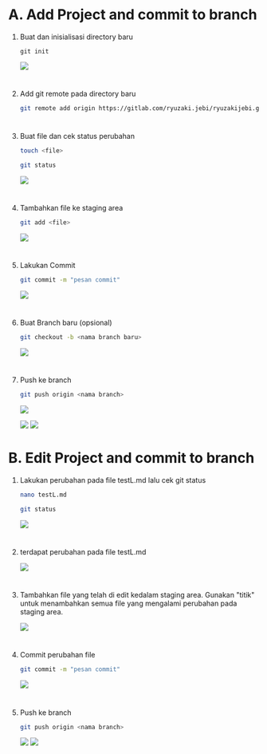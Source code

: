 #  A. Add Project and commit to branch

1. Buat dan inisialisasi directory baru

    ```
    git init
    ```
    ![](https://iili.io/HyZVueI.png)
#
2. Add git remote pada directory baru

    ```sh
    git remote add origin https://gitlab.com/ryuzaki.jebi/ryuzakijebi.git
    ```
#
3. Buat file dan cek status perubahan
    ```sh
    touch <file>
    
    git status
    ```

    ![](https://iili.io/HyZVT5N.png)
#
4. Tambahkan file ke staging area

    ```sh
    git add <file>
    ```
    ![](https://iili.io/HyZVIJp.png)
#
5. Lakukan Commit

    ```sh
    git commit -m "pesan commit"
    ```
    ![](https://iili.io/HyZVcqG.png)
#
6. Buat Branch baru (opsional)

    ```sh
    git checkout -b <nama branch baru>
    ```
    ![](https://iili.io/HyZVAbt.png)
#
7. Push ke branch

    ```sh
    git push origin <nama branch>
    ```
    ![](https://iili.io/HyZV5zX.png)

    ![](https://iili.io/HyZV7Xn.png)
    ![](https://iili.io/HyZVYss.png)

#
#  B. Edit Project and commit to branch
1. Lakukan perubahan pada file testL.md lalu cek git status

    ```sh
    nano testL.md
    ```
    ```sh
    git status
    ```
    ![](https://iili.io/HyZX60J.png)
#
2. terdapat perubahan pada file testL.md

    ![](https://iili.io/HyZXsJR.png)
#
3. Tambahkan file yang telah di edit kedalam staging area. Gunakan "titik" untuk menambahkan semua file yang mengalami perubahan pada staging area.

    ![](https://iili.io/HyZXPUv.png)
#
4. Commit perubahan file

    ```sh
    git commit -m "pesan commit"
    ```
    ![](https://iili.io/HyZX4fa.png)
#
5. Push ke branch

    ```sh
    git push origin <nama branch>
    ```
    ![](https://iili.io/HyZXLRp.png)
    ![](https://iili.io/HyZXQON.png)



